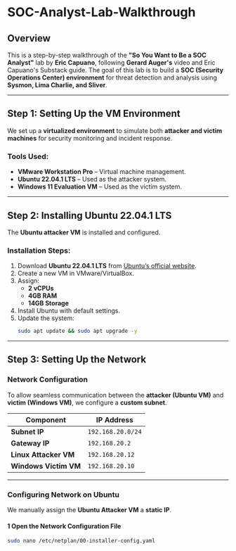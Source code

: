 # SOC-Analyst-Lab-Walkthrough

## Overview
This is a step-by-step walkthrough of the **"So You Want to Be a SOC Analyst"** lab by **Eric Capuano**, following **Gerard Auger's** video and Eric Capuano's Substack guide. The goal of this lab is to build a **SOC (Security Operations Center) environment** for threat detection and analysis using **Sysmon, Lima Charlie, and Sliver**.

---

## Step 1: Setting Up the VM Environment
We set up a **virtualized environment** to simulate both **attacker and victim machines** for security monitoring and incident response.

### Tools Used:
- **VMware Workstation Pro** – Virtual machine management.
- **Ubuntu 22.04.1 LTS** – Used as the attacker system.
- **Windows 11 Evaluation VM** – Used as the victim system.

---

## Step 2: Installing Ubuntu 22.04.1 LTS
The **Ubuntu attacker VM** is installed and configured.

### Installation Steps:
1. Download **Ubuntu 22.04.1 LTS** from [Ubuntu’s official website](https://ubuntu.com/download/desktop).
2. Create a new VM in VMware/VirtualBox.
3. Assign:
   - **2 vCPUs**
   - **4GB RAM**
   - **14GB Storage**
4. Install Ubuntu with default settings.
5. Update the system:
   ```bash
   sudo apt update && sudo apt upgrade -y

---

## Step 3: Setting Up the Network

###  **Network Configuration**
To allow seamless communication between the **attacker (Ubuntu VM)** and **victim (Windows VM)**, we configure a **custom subnet**.

| **Component**         | **IP Address**         |
|----------------------|----------------------|
| **Subnet IP**       | `192.168.20.0/24`    |
| **Gateway IP**      | `192.168.20.2`       |
| **Linux Attacker VM** | `192.168.20.12`     |
| **Windows Victim VM** | `192.168.20.10`     |

---

###  **Configuring Network on Ubuntu**
We manually assign the **Ubuntu Attacker VM** a **static IP**.

#### **1️ Open the Network Configuration File**
```bash
sudo nano /etc/netplan/00-installer-config.yaml
